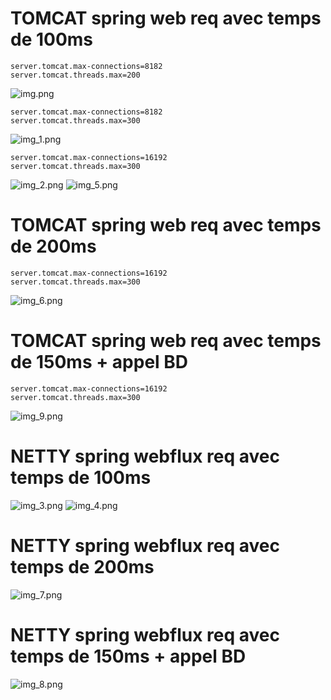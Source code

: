 # TOMCAT spring web req avec temps de 100ms

    server.tomcat.max-connections=8182
    server.tomcat.threads.max=200
![img.png](img.png)


    server.tomcat.max-connections=8182
    server.tomcat.threads.max=300
![img_1.png](img_1.png)


    server.tomcat.max-connections=16192
    server.tomcat.threads.max=300
![img_2.png](img_2.png)
![img_5.png](img_5.png)

# TOMCAT spring web req avec temps de 200ms
    server.tomcat.max-connections=16192
    server.tomcat.threads.max=300
![img_6.png](img_6.png)


# TOMCAT spring web req avec temps de 150ms + appel BD
    server.tomcat.max-connections=16192
    server.tomcat.threads.max=300
![img_9.png](img_9.png)


# NETTY spring webflux req avec temps de 100ms
![img_3.png](img_3.png)
![img_4.png](img_4.png)

# NETTY spring webflux req avec temps de 200ms
![img_7.png](img_7.png)

# NETTY spring webflux req avec temps de 150ms + appel BD
![img_8.png](img_8.png)
